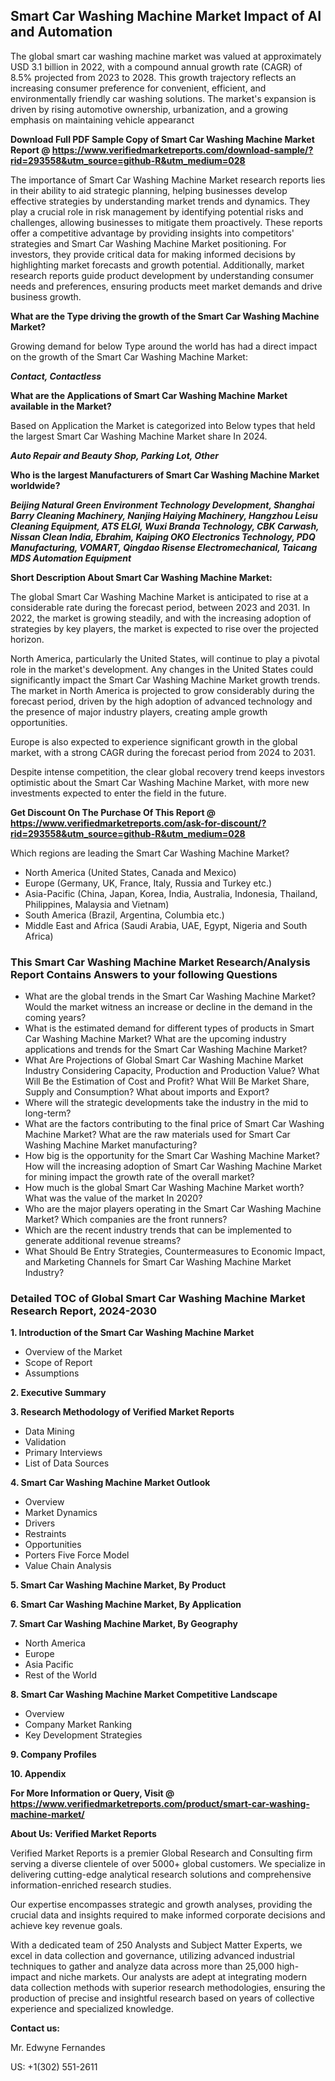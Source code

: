 <h2>Smart Car Washing Machine Market Impact of AI and Automation</h2><p>The global smart car washing machine market was valued at approximately USD 3.1 billion in 2022, with a compound annual growth rate (CAGR) of 8.5% projected from 2023 to 2028. This growth trajectory reflects an increasing consumer preference for convenient, efficient, and environmentally friendly car washing solutions. The market's expansion is driven by rising automotive ownership, urbanization, and a growing emphasis on maintaining vehicle appearanct</p><p id="" class=""><strong>Download Full PDF Sample Copy of Smart Car Washing Machine Market Report @ <a href="https://www.verifiedmarketreports.com/download-sample/?rid=293558&utm_source=github-R&utm_medium=028" target="_blank">https://www.verifiedmarketreports.com/download-sample/?rid=293558&utm_source=github-R&utm_medium=028</a></strong></p><p>The importance of&nbsp;Smart Car Washing Machine Market research reports lies in their ability to aid strategic planning, helping businesses develop effective strategies by understanding market trends and dynamics. They play a crucial role in risk management by identifying potential risks and challenges, allowing businesses to mitigate them proactively. These reports offer a competitive advantage by providing insights into competitors' strategies and Smart Car Washing Machine Market positioning. For investors, they provide critical data for making informed decisions by highlighting market forecasts and growth potential. Additionally, market research reports guide product development by understanding consumer needs and preferences, ensuring products meet market demands and drive business growth.</p><p><strong>What are the&nbsp;Type driving the growth of the Smart Car Washing Machine Market?</strong></p><p id="" class="">Growing demand for below Type around the world has had a direct impact on the growth of the Smart Car Washing Machine Market:</p><em><strong>Contact, Contactless</strong></em></p><strong>What are the&nbsp;Applications&nbsp;of Smart Car Washing Machine Market available in the Market?</strong></p><p id="" class="">Based on Application the Market is categorized into Below types that held the largest Smart Car Washing Machine Market share In 2024.</p><em><strong>Auto Repair and Beauty Shop, Parking Lot, Other</strong></em></p><strong>Who is the largest Manufacturers of Smart Car Washing Machine Market worldwide?</strong></p><p><em><strong>Beijing Natural Green Environment Technology Development, Shanghai Barry Cleaning Machinery, Nanjing Haiying Machinery, Hangzhou Leisu Cleaning Equipment, ATS ELGI, Wuxi Branda Technology, CBK Carwash, Nissan Clean India, Ebrahim, Kaiping OKO Electronics Technology, PDQ Manufacturing, VOMART, Qingdao Risense Electromechanical, Taicang MDS Automation Equipment</strong></em></p><p id="" class=""><strong>Short Description About Smart Car Washing Machine Market:</strong></p><p>The global Smart Car Washing Machine Market is anticipated to rise at a considerable rate during the forecast period, between 2023 and 2031. In 2022, the market is growing steadily, and with the increasing adoption of strategies by key players, the market is expected to rise over the projected horizon.</p><p>North America, particularly the United States, will continue to play a pivotal role in the market's development. Any changes in the United States could significantly impact the Smart Car Washing Machine Market growth trends. The market in North America is projected to grow considerably during the forecast period, driven by the high adoption of advanced technology and the presence of major industry players, creating ample growth opportunities.</p><p>Europe is also expected to experience significant growth in the global market, with a strong CAGR during the forecast period from 2024 to 2031.</p><p>Despite intense competition, the clear global recovery trend keeps investors optimistic about the Smart Car Washing Machine Market, with more new investments expected to enter the field in the future.</p><p id="" class=""><strong>Get Discount On The Purchase Of This Report @ <a href="https://www.verifiedmarketreports.com/ask-for-discount/?rid=293558&utm_source=github-R&utm_medium=028" target="_blank">https://www.verifiedmarketreports.com/ask-for-discount/?rid=293558&utm_source=github-R&utm_medium=028</a></strong></p>Which regions are leading the Smart Car Washing Machine Market?</p><ul><li>North America (United States, Canada and Mexico)</li><li>Europe (Germany, UK, France, Italy, Russia and Turkey etc.)</li><li>Asia-Pacific (China, Japan, Korea, India, Australia, Indonesia, Thailand, Philippines, Malaysia and Vietnam)</li><li>South America (Brazil, Argentina, Columbia etc.)</li><li>Middle East and Africa (Saudi Arabia, UAE, Egypt, Nigeria and South Africa)</li></ul><h3 id="" class="">This Smart Car Washing Machine Market Research/Analysis Report Contains Answers to your following Questions</h3><ul><li>What are the global trends in the Smart Car Washing Machine Market? Would the market witness an increase or decline in the demand in the coming years?</li><li>What is the estimated demand for different types of products in Smart Car Washing Machine Market? What are the upcoming industry applications and trends for the Smart Car Washing Machine Market?</li><li>What Are Projections of Global Smart Car Washing Machine Market Industry Considering Capacity, Production and Production Value? What Will Be the Estimation of Cost and Profit? What Will Be Market Share, Supply and Consumption? What about imports and Export?</li><li>Where will the strategic developments take the industry in the mid to long-term?</li><li>What are the factors contributing to the final price of Smart Car Washing Machine Market? What are the raw materials used for Smart Car Washing Machine Market manufacturing?</li><li>How big is the opportunity for the Smart Car Washing Machine Market? How will the increasing adoption of Smart Car Washing Machine Market for mining impact the growth rate of the overall market?</li><li>How much is the global Smart Car Washing Machine Market worth? What was the value of the market In 2020?</li><li>Who are the major players operating in the Smart Car Washing Machine Market? Which companies are the front runners?</li><li>Which are the recent industry trends that can be implemented to generate additional revenue streams?</li><li>What Should Be Entry Strategies, Countermeasures to Economic Impact, and Marketing Channels for Smart Car Washing Machine Market Industry?</li></ul><h3 id="" class="">Detailed TOC of Global Smart Car Washing Machine Market Research Report, 2024-2030</h3><p id="" class=""><strong>1. Introduction of the Smart Car Washing Machine Market</strong></p><ul><li>Overview of the Market</li><li>Scope of Report</li><li>Assumptions</li></ul><p id="" class=""><strong>2. Executive Summary</strong></p><p id="" class=""><strong>3. Research Methodology of Verified Market Reports</strong></p><ul><li>Data Mining</li><li>Validation</li><li>Primary Interviews</li><li>List of Data Sources</li></ul><p id="" class=""><strong>4. Smart Car Washing Machine Market Outlook</strong></p><ul><li>Overview</li><li>Market Dynamics</li><li>Drivers</li><li>Restraints</li><li>Opportunities</li><li>Porters Five Force Model</li><li>Value Chain Analysis</li></ul><p id="" class=""><strong>5. Smart Car Washing Machine Market, By Product</strong></p><p id="" class=""><strong>6. Smart Car Washing Machine Market, By Application</strong></p><p id="" class=""><strong>7. Smart Car Washing Machine Market, By Geography</strong></p><ul><li>North America</li><li>Europe</li><li>Asia Pacific</li><li>Rest of the World</li></ul><p id="" class=""><strong>8. Smart Car Washing Machine Market Competitive Landscape</strong></p><ul><li>Overview</li><li>Company Market Ranking</li><li>Key Development Strategies</li></ul><p id="" class=""><strong>9. Company Profiles</strong></p><p id="" class=""><strong>10. Appendix</strong></p><p id="" class=""><strong>For More Information or Query, Visit @ <a href="https://www.verifiedmarketreports.com/product/smart-car-washing-machine-market/" target="_blank">https://www.verifiedmarketreports.com/product/smart-car-washing-machine-market/</a></strong></p><p id="" class=""><strong>About Us: Verified Market Reports</strong></p><p id="" class="">Verified Market Reports is a premier Global Research and Consulting firm serving a diverse clientele of over 5000+ global customers. We specialize in delivering cutting-edge analytical research solutions and comprehensive information-enriched research studies.</p><p id="" class="">Our expertise encompasses strategic and growth analyses, providing the crucial data and insights required to make informed corporate decisions and achieve key revenue goals.</p><p id="" class="">With a dedicated team of 250 Analysts and Subject Matter Experts, we excel in data collection and governance, utilizing advanced industrial techniques to gather and analyze data across more than 25,000 high-impact and niche markets. Our analysts are adept at integrating modern data collection methods with superior research methodologies, ensuring the production of precise and insightful research based on years of collective experience and specialized knowledge.</p><p id="" class=""><strong>Contact us:</strong></p><p id="" class="">Mr. Edwyne Fernandes</p><p id="" class="">US: +1(302) 551-2611</p>